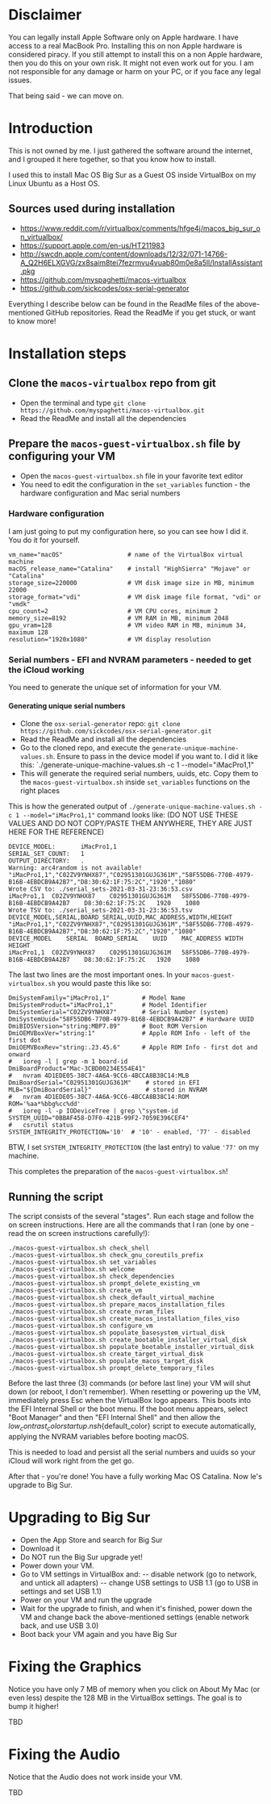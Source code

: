 # Disclaimer
You can legally install Apple Software only on Apple hardware. I have access to a real MacBook Pro. 
Installing this on non Apple hardware is considered piracy. 
If you still attempt to install this on a non Apple hardware, then you do this on your own risk. It might not even work out for you. 
I am not responsible for any damage or harm on your PC, or if you face any legal issues.

That being said - we can move on.

# Introduction
This is not owned by me. I just gathered the software around the internet, and I grouped it here together, so that you know how to install.

I used this to install Mac OS Big Sur as a Guest OS inside VirtualBox on my Linux Ubuntu as a Host OS.

## Sources used during installation
- https://www.reddit.com/r/virtualbox/comments/hfge4j/macos_big_sur_on_virtualbox/
- https://support.apple.com/en-us/HT211983
- http://swcdn.apple.com/content/downloads/12/32/071-14766-A_Q2H6ELXGVG/zx8saim8tei7fezrmvu4vuab80m0e8a5ll/InstallAssistant.pkg
- https://github.com/myspaghetti/macos-virtualbox
- https://github.com/sickcodes/osx-serial-generator


Everything I describe below can be found in the ReadMe files of the above-mentioned GitHub repositories. Read the ReadMe if you get stuck, or want to know more!

# Installation steps
## Clone the `macos-virtualbox` repo from git
- Open the terminal and type `git clone https://github.com/myspaghetti/macos-virtualbox.git`
- Read the ReadMe and install all the dependencies

## Prepare the `macos-guest-virtualbox.sh` file by configuring your VM
- Open the `macos-guest-virtualbox.sh` file in your favorite text editor
- You need to edit the configuration in the `set_variables` function - the hardware configuration and Mac serial numbers

### Hardware configuration
I am just going to put my configuration here, so you can see how I did it. You do it for yourself.
```
vm_name="macOS"                  # name of the VirtualBox virtual machine
macOS_release_name="Catalina"    # install "HighSierra" "Mojave" or "Catalina"
storage_size=220000              # VM disk image size in MB, minimum 22000
storage_format="vdi"             # VM disk image file format, "vdi" or "vmdk"
cpu_count=2                      # VM CPU cores, minimum 2
memory_size=8192                 # VM RAM in MB, minimum 2048
gpu_vram=128                     # VM video RAM in MB, minimum 34, maximum 128
resolution="1920x1080"           # VM display resolution
```

### Serial numbers - EFI and NVRAM parameters - needed to get the iCloud working
You need to generate the unique set of information for your VM.

#### Generating unique serial numbers
- Clone the `osx-serial-generator` repo: `git clone https://github.com/sickcodes/osx-serial-generator.git`
- Read the ReadMe and install all the dependencies
- Go to the cloned repo, and execute the `generate-unique-machine-values.sh`. Ensure to pass in the device model if you want to. I did it like this: `./generate-unique-machine-values.sh -c 1 --model="iMacPro1,1"
- This will generate the required serial numbers, uuids, etc. Copy them to the `macos-guest-virtualbox.sh` inside `set_variables` functions on the right places

This is how the generated output of `./generate-unique-machine-values.sh -c 1 --model="iMacPro1,1"` command looks like:
(DO NOT USE THESE VALUES AND DO NOT COPY/PASTE THEM ANYWHERE, THEY ARE JUST HERE FOR THE REFERENCE)
```
DEVICE_MODEL:       iMacPro1,1
SERIAL_SET_COUNT:   1
OUTPUT_DIRECTORY:   .
Warning: arc4random is not available!
"iMacPro1,1","C02ZV9YNHX87","C02951301GUJG361M","58F55DB6-770B-4979-B16B-4EBDCB9A42B7","D8:30:62:1F:75:2C","1920","1080"
Wrote CSV to: ./serial_sets-2021-03-31-23:36:53.csv
iMacPro1,1	C02ZV9YNHX87	C02951301GUJG361M	58F55DB6-770B-4979-B16B-4EBDCB9A42B7	D8:30:62:1F:75:2C	1920	1080
Wrote TSV to: ./serial_sets-2021-03-31-23:36:53.tsv
DEVICE_MODEL,SERIAL,BOARD_SERIAL,UUID,MAC_ADDRESS,WIDTH,HEIGHT
"iMacPro1,1","C02ZV9YNHX87","C02951301GUJG361M","58F55DB6-770B-4979-B16B-4EBDCB9A42B7","D8:30:62:1F:75:2C","1920","1080"
DEVICE_MODEL	SERIAL	BOARD_SERIAL	UUID	MAC_ADDRESS	WIDTH	HEIGHT
iMacPro1,1	C02ZV9YNHX87	C02951301GUJG361M	58F55DB6-770B-4979-B16B-4EBDCB9A42B7	D8:30:62:1F:75:2C	1920	1080
```

The last two lines are the most important ones.
In your `macos-guest-virtualbox.sh` you would paste this like so:
```
DmiSystemFamily="iMacPro1,1"         # Model Name
DmiSystemProduct="iMacPro1,1"        # Model Identifier
DmiSystemSerial="C02ZV9YNHX87"       # Serial Number (system)
DmiSystemUuid="58F55DB6-770B-4979-B16B-4EBDCB9A42B7" # Hardware UUID
DmiBIOSVersion="string:MBP7.89"      # Boot ROM Version
DmiOEMVBoxVer="string:1"             # Apple ROM Info - left of the first dot
DmiOEMVBoxRev="string:.23.45.6"      # Apple ROM Info - first dot and onward
#   ioreg -l | grep -m 1 board-id
DmiBoardProduct="Mac-3CBD00234E554E41"
#   nvram 4D1EDE05-38C7-4A6A-9CC6-4BCCA8B38C14:MLB
DmiBoardSerial="C02951301GUJG361M"    # stored in EFI
MLB="${DmiBoardSerial}"               # stored in NVRAM
#   nvram 4D1EDE05-38C7-4A6A-9CC6-4BCCA8B38C14:ROM
ROM='%aa*%bbg%cc%dd'
#   ioreg -l -p IODeviceTree | grep \"system-id
SYSTEM_UUID="0BBAF458-D7F0-421B-99F2-7059E396CEF4"
#   csrutil status
SYSTEM_INTEGRITY_PROTECTION='10'  # '10' - enabled, '77' - disabled
```

BTW, I set `SYSTEM_INTEGRITY_PROTECTION` (the last entry) to value `'77'` on my machine.


This completes the preparation of the `macos-guest-virtualbox.sh`!

## Running the script
The script consists of the several "stages". Run each stage and follow the on screen instructions.
Here are all the commands that I ran (one by one - read the on screen instructions carefully!):
```
./macos-guest-virtualbox.sh check_shell
./macos-guest-virtualbox.sh check_gnu_coreutils_prefix
./macos-guest-virtualbox.sh set_variables
./macos-guest-virtualbox.sh welcome
./macos-guest-virtualbox.sh check_dependencies
./macos-guest-virtualbox.sh prompt_delete_existing_vm
./macos-guest-virtualbox.sh create_vm
./macos-guest-virtualbox.sh check_default_virtual_machine
./macos-guest-virtualbox.sh prepare_macos_installation_files
./macos-guest-virtualbox.sh create_nvram_files
./macos-guest-virtualbox.sh create_macos_installation_files_viso
./macos-guest-virtualbox.sh configure_vm
./macos-guest-virtualbox.sh populate_basesystem_virtual_disk
./macos-guest-virtualbox.sh create_bootable_installer_virtual_disk
./macos-guest-virtualbox.sh populate_bootable_installer_virtual_disk
./macos-guest-virtualbox.sh create_target_virtual_disk
./macos-guest-virtualbox.sh populate_macos_target_disk
./macos-guest-virtualbox.sh prompt_delete_temporary_files
```

Before the last three (3) commands (or before last line) your VM will shut down (or reboot, I don't remember).
When resetting or powering up the VM, immediately press Esc when the VirtualBox logo appears. This boots into the EFI Internal Shell or the boot menu. 
If the boot menu appears, select \"Boot Manager\" and then \"EFI Internal Shell\" and then allow the ${low_contrast_color}startup.nsh${default_color} script to execute automatically, applying the NVRAM variables before booting macOS.

This is needed to load and persist all the serial numbers and uuids so your iCloud will work right from the get go.

After that - you're done! You have a fully working Mac OS Catalina. Now le's upgrade to Big Sur.

# Upgrading to Big Sur
- Open the App Store and search for Big Sur
- Download it
- Do NOT run the Big Sur upgrade yet!
- Power down your VM.
- Go to VM settings in VirtualBox and: 
  -- disable network (go to network, and untick all adapters)
  -- change USB settings to USB 1.1 (go to USB in settings and set USB 1.1)
- Power on your VM and run the upgrade
- Wait for the upgrade to finish, and when it's finished, power down the VM and change back the above-mentioned settings (enable network back, and use USB 3.0)
- Boot back your VM again and you have Big Sur

# Fixing the Graphics
Notice you have only 7 MB of memory when you click on About My Mac (or even less) despite the 128 MB in the VirtualBox settings.
The goal is to bump it higher!

TBD

# Fixing the Audio
Notice that the Audio does not work inside your VM.

TBD
